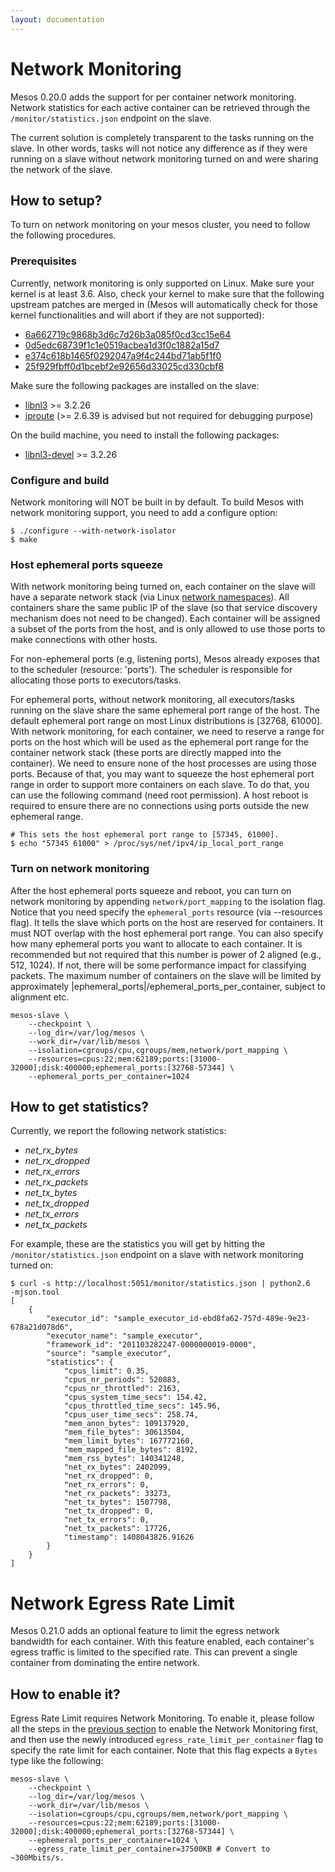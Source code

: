 ```yaml
---
layout: documentation
---
```


# Network Monitoring

Mesos 0.20.0 adds the support for per container network monitoring. Network statistics for each active container can be retrieved through the `/monitor/statistics.json` endpoint on the slave.

The current solution is completely transparent to the tasks running on the slave. In other words, tasks will not notice any difference as if they were running on a slave without network monitoring turned on and were sharing the network of the slave.

## How to setup?

To turn on network monitoring on your mesos cluster, you need to follow the following procedures.

### Prerequisites

Currently, network monitoring is only supported on Linux. Make sure your kernel is at least 3.6. Also, check your kernel to make sure that the following upstream patches are merged in (Mesos will automatically check for those kernel functionalities and will abort if they are not supported):

* [6a662719c9868b3d6c7d26b3a085f0cd3cc15e64](https://github.com/torvalds/linux/commit/6a662719c9868b3d6c7d26b3a085f0cd3cc15e64)
* [0d5edc68739f1c1e0519acbea1d3f0c1882a15d7](https://github.com/torvalds/linux/commit/0d5edc68739f1c1e0519acbea1d3f0c1882a15d7)
* [e374c618b1465f0292047a9f4c244bd71ab5f1f0](https://github.com/torvalds/linux/commit/e374c618b1465f0292047a9f4c244bd71ab5f1f0)
* [25f929fbff0d1bcebf2e92656d33025cd330cbf8](https://github.com/torvalds/linux/commit/25f929fbff0d1bcebf2e92656d33025cd330cbf8)

Make sure the following packages are installed on the slave:

* [libnl3](http://www.infradead.org/~tgr/libnl/) >= 3.2.26
* [iproute](http://www.linuxfoundation.org/collaborate/workgroups/networking/iproute2) (>= 2.6.39 is advised but not required for debugging purpose)

On the build machine, you need to install the following packages:

* [libnl3-devel](http://www.infradead.org/~tgr/libnl/) >= 3.2.26

### Configure and build

Network monitoring will NOT be built in by default. To build Mesos with network monitoring support, you need to add a configure option:

```
$ ./configure --with-network-isolator
$ make
```

### Host ephemeral ports squeeze

With network monitoring being turned on, each container on the slave will have a separate network stack (via Linux [network namespaces](http://lwn.net/Articles/580893/)). All containers share the same public IP of the slave (so that service discovery mechanism does not need to be changed). Each container will be assigned a subset of the ports from the host, and is only allowed to use those ports to make connections with other hosts.

For non-ephemeral ports (e.g, listening ports), Mesos already exposes that to the scheduler (resource: 'ports'). The scheduler is responsible for allocating those ports to executors/tasks.

For ephemeral ports, without network monitoring, all executors/tasks running on the slave share the same ephemeral port range of the host. The default ephemeral port range on most Linux distributions is [32768, 61000]. With network monitoring, for each container, we need to reserve a range for ports on the host which will be used as the ephemeral port range for the container network stack (these ports are directly mapped into the container). We need to ensure none of the host processes are using those ports. Because of that, you may want to squeeze the host ephemeral port range in order to support more containers on each slave. To do that, you can use the following command (need root permission). A host reboot is required to ensure there are no connections using ports outside the new ephemeral range.

```
# This sets the host ephemeral port range to [57345, 61000].
$ echo "57345 61000" > /proc/sys/net/ipv4/ip_local_port_range
```

### Turn on network monitoring

After the host ephemeral ports squeeze and reboot, you can turn on network monitoring by appending `network/port_mapping` to the isolation flag. Notice that you need specify the `ephemeral_ports` resource (via --resources flag). It tells the slave which ports on the host are reserved for containers. It must NOT overlap with the host ephemeral port range. You can also specify how many ephemeral ports you want to allocate to each container. It is recommended but not required that this number is power of 2 aligned (e.g., 512, 1024). If not, there will be some performance impact for classifying packets. The maximum number of containers on the slave will be limited by approximately |ephemeral_ports|/ephemeral_ports_per_container, subject to alignment etc.

```
mesos-slave \
	--checkpoint \
	--log_dir=/var/log/mesos \
	--work_dir=/var/lib/mesos \
	--isolation=cgroups/cpu,cgroups/mem,network/port_mapping \
	--resources=cpus:22;mem:62189;ports:[31000-32000];disk:400000;ephemeral_ports:[32768-57344] \
	--ephemeral_ports_per_container=1024
```

## How to get statistics?

Currently, we report the following network statistics:

* _net_rx_bytes_
* _net_rx_dropped_
* _net_rx_errors_
* _net_rx_packets_
* _net_tx_bytes_
* _net_tx_dropped_
* _net_tx_errors_
* _net_tx_packets_

For example, these are the statistics you will get by hitting the `/monitor/statistics.json` endpoint on a slave with network monitoring turned on:

```
$ curl -s http://localhost:5051/monitor/statistics.json | python2.6
-mjson.tool
[
    {
        "executor_id": "sample_executor_id-ebd8fa62-757d-489e-9e23-678a21d078d6",
        "executor_name": "sample_executor",
        "framework_id": "201103282247-0000000019-0000",
        "source": "sample_executor",
        "statistics": {
            "cpus_limit": 0.35,
            "cpus_nr_periods": 520883,
            "cpus_nr_throttled": 2163,
            "cpus_system_time_secs": 154.42,
            "cpus_throttled_time_secs": 145.96,
            "cpus_user_time_secs": 258.74,
            "mem_anon_bytes": 109137920,
            "mem_file_bytes": 30613504,
            "mem_limit_bytes": 167772160,
            "mem_mapped_file_bytes": 8192,
            "mem_rss_bytes": 140341248,
            "net_rx_bytes": 2402099,
            "net_rx_dropped": 0,
            "net_rx_errors": 0,
            "net_rx_packets": 33273,
            "net_tx_bytes": 1507798,
            "net_tx_dropped": 0,
            "net_tx_errors": 0,
            "net_tx_packets": 17726,
            "timestamp": 1408043826.91626
        }
    }
]
```

# Network Egress Rate Limit

Mesos 0.21.0 adds an optional feature to limit the egress network bandwidth for each container. With this feature enabled, each container's egress traffic is limited to the specified rate. This can prevent a single container from dominating the entire network.

## How to enable it?

Egress Rate Limit requires Network Monitoring. To enable it, please follow all the steps in the [previous section](#Network_Monitoring) to enable the Network Monitoring first, and then use the newly introduced `egress_rate_limit_per_container` flag to specify the rate limit for each container. Note that this flag expects a `Bytes` type like the following:

```
mesos-slave \
	--checkpoint \
	--log_dir=/var/log/mesos \
	--work_dir=/var/lib/mesos \
	--isolation=cgroups/cpu,cgroups/mem,network/port_mapping \
	--resources=cpus:22;mem:62189;ports:[31000-32000];disk:400000;ephemeral_ports:[32768-57344] \
	--ephemeral_ports_per_container=1024 \
	--egress_rate_limit_per_container=37500KB # Convert to ~300Mbits/s.
```
